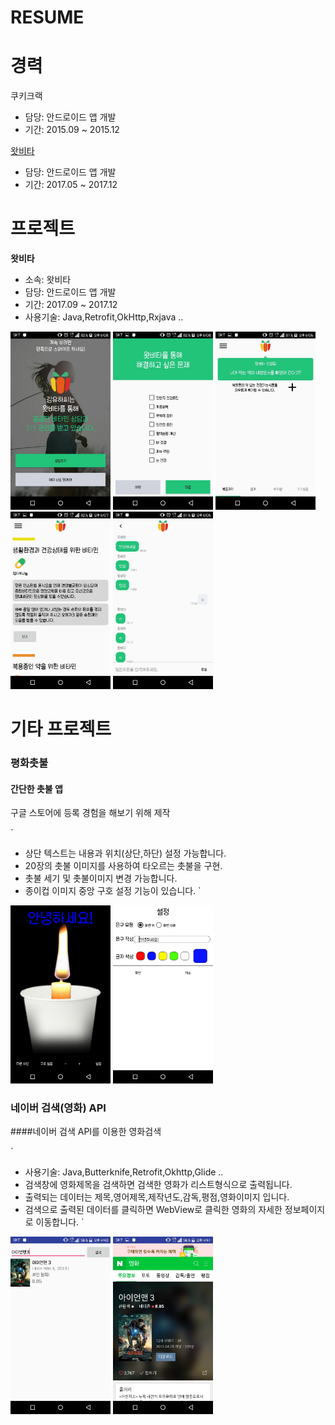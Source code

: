 # RESUME


# 경력

쿠키크랙

* 담당: 안드로이드 앱 개발
* 기간: 2015.09 ~ 2015.12

[왓비타](http://www.whatvita.kr)

* 담당: 안드로이드 앱 개발
* 기간: 2017.05 ~ 2017.12


# 프로젝트

**왓비타**

* 소속: 왓비타
* 담당: 안드로이드 앱 개발
* 기간: 2017.09 ~ 2017.12
* 사용기술: Java,Retrofit,OkHttp,Rxjava ..

<img src="images/whatvita_01.jpeg" width="160"/> <img src="images/whatvita_02.jpeg" width="160"/>
<img src="images/whatvita_03.jpeg" width="160"/> <img src="images/whatvita_04.jpeg" width="160"/>
<img src="images/whatvita_05.jpeg" width="160"/>


# 기타 프로젝트

### 평화촛불

#### 간단한 촛불 앱

구글 스토어에 등록 경험을 해보기 위해 제작


<!-- 앱 설명 -->
`
* 상단 텍스트는 내용과 위치(상단,하단) 설정 가능합니다.
* 20장의 촛불 이미지를 사용하여 타오르는 촛불을 구현.
* 촛불 세기 및 촛불이미지 변경 가능합니다.
* 종이컵 이미지 중앙 구호 설정 기능이 있습니다.
`

<img src="images/candlelight_01.jpeg" width="160"/> <img src="images/candlelight_02.jpeg" width="160"/>



### 네이버 검색(영화) API

####네이버 검색 API를 이용한 영화검색

<!-- 앱 설명 -->
`
* 사용기술: Java,Butterknife,Retrofit,Okhttp,Glide ..
* 검색창에 영화제목을 검색하면 검색한 영화가 리스트형식으로 출력됩니다.
* 출력되는 데이터는 제목,영어제목,제작년도,감독,평점,영화이미지 입니다.
* 검색으로 출력된 데이터를 클릭하면 WebView로 클릭한 영화의 자세한 정보페이지로 이동합니다.
`


<img src="images/naver_search_01.jpeg" width="160"/> <img src="images/naver_search_02.jpeg" width="160"/>

